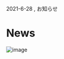 2021-6-28 , お知らせ
# News
![image](https://drive.google.com/uc?export=view&id=1qGBoqBW5fjHQbWDFtwqkuX-aN0pnH3In)